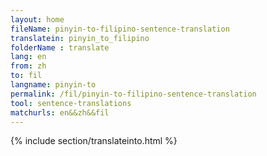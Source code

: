 ```yaml
---
layout: home
fileName: pinyin-to-filipino-sentence-translation
translatein: pinyin_to_filipino
folderName : translate
lang: en
from: zh
to: fil
langname: pinyin-to
permalink: /fil/pinyin-to-filipino-sentence-translation
tool: sentence-translations
matchurls: en&&zh&&fil
---
```

{% include section/translateinto.html %}
